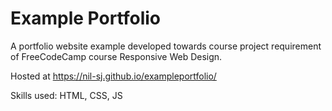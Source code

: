 # Example Portfolio

A portfolio website example developed towards course project requirement of FreeCodeCamp course Responsive Web Design.

Hosted at https://nil-sj.github.io/exampleportfolio/

Skills used: HTML, CSS, JS
